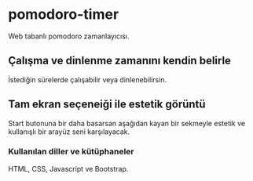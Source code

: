 # pomodoro-timer
Web tabanlı pomodoro zamanlayıcısı.

## Çalışma ve dinlenme zamanını kendin belirle
İstediğin sürelerde çalışabilir veya dinlenebilirsin.

## Tam ekran seçeneiği ile estetik görüntü
Start butonuna bir daha basarsan aşağıdan kayan bir sekmeyle estetik ve kullanışlı bir arayüz seni karşılayacak.

### Kullanılan diller ve kütüphaneler
HTML, CSS, Javascript ve Bootstrap.

